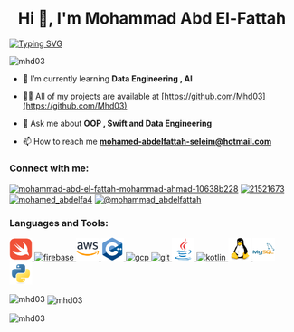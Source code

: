 <h1 align="center">Hi 👋, I'm Mohammad Abd El-Fattah</h1>
<a href="https://git.io/typing-svg"><img src="https://readme-typing-svg.demolab.com?font=Fira+Code&weight=700&size=30&duration=3000&pause=10000&color=00C823&width=1150&lines=A+Bachelor's+Degree+Student+Of+Computer+Science+%7C+iOS+Developer" alt="Typing SVG" /></a>
<p align="left"> <img src="https://komarev.com/ghpvc/?username=mhd03&label=Profile%20views&color=0e75b6&style=flat" alt="mhd03" /> </p>

- 🌱 I’m currently learning **Data Engineering , AI**

- 👨‍💻 All of my projects are available at [https://github.com/Mhd03](https://github.com/Mhd03)

- 💬 Ask me about **OOP , Swift and Data Engineering**

- 📫 How to reach me **mohamed-abdelfattah-seleim@hotmail.com**

<h3 align="left">Connect with me:</h3>
<p align="left">
<a href="https://linkedin.com/in/mohammad-abd-el-fattah-mohammad-ahmad-10638b228" target="blank"><img align="center" src="https://raw.githubusercontent.com/rahuldkjain/github-profile-readme-generator/master/src/images/icons/Social/linked-in-alt.svg" alt="mohammad-abd-el-fattah-mohammad-ahmad-10638b228" height="30" width="40" /></a>
<a href="https://stackoverflow.com/users/21521673" target="blank"><img align="center" src="https://raw.githubusercontent.com/rahuldkjain/github-profile-readme-generator/master/src/images/icons/Social/stack-overflow.svg" alt="21521673" height="30" width="40" /></a>
<a href="https://www.hackerrank.com/mohamed_abdelfa4" target="blank"><img align="center" src="https://raw.githubusercontent.com/rahuldkjain/github-profile-readme-generator/master/src/images/icons/Social/hackerrank.svg" alt="mohamed_abdelfa4" height="30" width="40" /></a>
<a href="https://www.hackerearth.com/@mohammad_abdelfattah" target="blank"><img align="center" src="https://raw.githubusercontent.com/rahuldkjain/github-profile-readme-generator/master/src/images/icons/Social/hackerearth.svg" alt="@mohammad_abdelfattah" height="30" width="40" /></a>
</p>

<h3 align="left">Languages and Tools:</h3>
<p align="left">
   <a href="https://developer.apple.com/swift/" target="_blank" rel="noreferrer"> <img src="https://raw.githubusercontent.com/devicons/devicon/master/icons/swift/swift-original.svg" alt="swift" width="40" height="40"/> </a>
  <a href="https://firebase.google.com/" target="_blank" rel="noreferrer"> <img src="https://www.vectorlogo.zone/logos/firebase/firebase-icon.svg" alt="firebase" width="40" height="40"/> </a>
  <a href="https://aws.amazon.com" target="_blank" rel="noreferrer"> 
    <img src="https://raw.githubusercontent.com/devicons/devicon/master/icons/amazonwebservices/amazonwebservices-original-wordmark.svg" alt="aws" width="40" height="40"/> 
  </a>  <a href="https://www.w3schools.com/cpp/" target="_blank" rel="noreferrer"> <img src="https://raw.githubusercontent.com/devicons/devicon/master/icons/cplusplus/cplusplus-original.svg" alt="cplusplus" width="40" height="40"/> </a>  <a href="https://cloud.google.com" target="_blank" rel="noreferrer"> <img src="https://www.vectorlogo.zone/logos/google_cloud/google_cloud-icon.svg" alt="gcp" width="40" height="40"/> </a> <a href="https://git-scm.com/" target="_blank" rel="noreferrer"> <img src="https://www.vectorlogo.zone/logos/git-scm/git-scm-icon.svg" alt="git" width="40" height="40"/> </a>  <a href="https://www.java.com" target="_blank" rel="noreferrer"> <img src="https://raw.githubusercontent.com/devicons/devicon/master/icons/java/java-original.svg" alt="java" width="40" height="40"/> </a> <a href="https://kotlinlang.org" target="_blank" rel="noreferrer"> <img src="https://www.vectorlogo.zone/logos/kotlinlang/kotlinlang-icon.svg" alt="kotlin" width="40" height="40"/> </a> <a href="https://www.linux.org/" target="_blank" rel="noreferrer"> <img src="https://raw.githubusercontent.com/devicons/devicon/master/icons/linux/linux-original.svg" alt="linux" width="40" height="40"/> </a> <a href="https://www.mysql.com/" target="_blank" rel="noreferrer"> <img src="https://raw.githubusercontent.com/devicons/devicon/master/icons/mysql/mysql-original-wordmark.svg" alt="mysql" width="40" height="40"/> </a> <a href="https://www.python.org" target="_blank" rel="noreferrer"> <img src="https://raw.githubusercontent.com/devicons/devicon/master/icons/python/python-original.svg" alt="python" width="40" height="40"/> </a>   
</p>

<p><img align="left" src="https://github-readme-stats.vercel.app/api/top-langs?username=mhd03&show_icons=true&locale=en&layout=compact" alt="mhd03" /></p>

<p>&nbsp;<img align="center" src="https://github-readme-stats.vercel.app/api?username=mhd03&show_icons=true&locale=en" alt="mhd03" /></p>

<p><img align="center" src="https://github-readme-streak-stats.herokuapp.com/?user=mhd03&" alt="mhd03" /></p>

